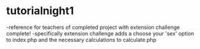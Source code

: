 # tutorialnight1
-reference for teachers of completed project with extension challenge complete!
-specifically extension challenge adds a choose your 'sex' option to index.php and the necessary calculations to calculate.php
